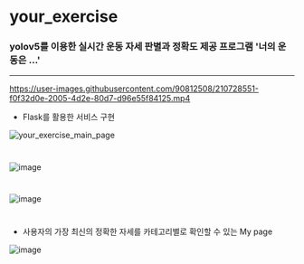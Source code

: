 # your_exercise
### yolov5를 이용한 실시간 운동 자세 판별과 정확도 제공 프로그램  '너의 운동은 ...'        
***   
  
  

  




https://user-images.githubusercontent.com/90812508/210728551-f0f32d0e-2005-4d2e-80d7-d96e55f84125.mp4


  


* Flask를 활용한 서비스 구현  
  
![your_exercise_main_page](https://user-images.githubusercontent.com/90812508/189012708-80455a9c-2a52-4837-b015-0e1546bcbd9a.jpg)
#

![image](https://user-images.githubusercontent.com/90812508/210682940-bd6eb00e-66ad-452d-84fe-1a0a35f77872.png)
#

![image](https://user-images.githubusercontent.com/90812508/210683108-2b28cade-be83-4851-a771-d81ce71d8ae3.png)
# 
* 사용자의 가장 최신의 정확한 자세를 카테고리별로 확인할 수 있는 My page

![image](https://user-images.githubusercontent.com/90812508/210683161-19e6f37a-7940-40ac-8ec7-6a8cd7563b9c.png)
